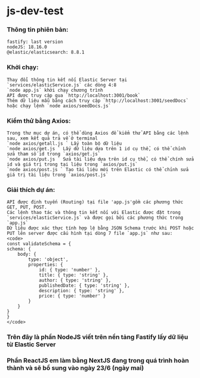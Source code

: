 # js-dev-test
 ### Thông tin phiên bản:
    fastify: last version
    nodeJS: 18.16.0
    @elastic/elasticsearch: 8.8.1

 ### Khởi chạy:
    Thay đổi thông tin kết nối Elastic Server tại `services/elasticService.js` các dòng 4:8
    `node app.js` khởi chạy chương trình
    API được truy cập qua `http://localhost:3001/book`
    Thêm dữ liệu mẫu bằng cách truy cập `http://localhost:3001/seedDocs` hoặc chạy lệnh `node axios/seedDocs.js` 

 ### Kiểm thử bằng Axios:
    Trong thư mục dự án, có thể dùng Axios để kiểm thử API bằng các lệnh sau, xem kết quả trả về ở terminal
    `node axios/getall.js ` Lấy toàn bộ dữ liệu
    `node axios/get.js ` Lấy dữ liệu dựa trên 1 id cụ thể, có thể chỉnh sửa tham số id trong `axios/get.js`
    `node axios/put.js ` Sửa tài liệu dựa trên id cụ thể, có thể chính sửa id và giá trị trong tại liệu trong `axios/put.js`
    `node axios/post.js ` Tạo tài liệu mới trên Elastic có thể chỉnh sửa giá trị tài liệu trong `axios/post.js`
    
 ### Giải thích dự án:
    API được định tuyến (Routing) tại file 'app.js'gồm các phương thức GET, PUT, POST. 
    Các lệnh thao tác và thông tin kết nối với Elastic được đặt trong `services/elasticService.js` và được gọi bởi các phương thức trong `app.js`
    Dữ liệu được xác thực tính hợp lệ bằng JSON Schema trước khi POST hoặc PUT lên server được cấu hình tại dòng 7 file `app.js` như sau:
    <code>
    const validateSchema = {
    schema: {
        body: {
            type: 'object',
            properties: {
                id: { type: 'number' },
                title: { type: 'string' },
                author: { type: 'string' },
                publishedDate: { type: 'string' },
                description: { type: 'string' },
                price: { type: 'number' }
            }
        }
    }
    }
    </code>

 ### Trên đây là phần NodeJS viết trên nền tảng Fastify lấy dữ liệu từ Elastic Server
 ### Phần ReactJS em làm bằng NextJS đang trong quá trình hoàn thành và sẽ bổ sung vào ngày 23/6 (ngày mai)
    